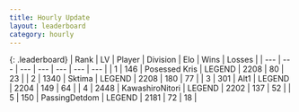 ```yaml
---
title: Hourly Update
layout: leaderboard
category: hourly
---
```


{: .leaderboard}
| Rank | LV | Player | Division | Elo | Wins | Losses |
| --- | --- | --- | --- | --- | --- | --- |
| <span data-change="0">1</span> | 146 | <span title="ID: 402846">Posessed Kris</span> | LEGEND | <span data-change="0">2208</span> | <span data-change="0">80</span> | <span data-change="0">23</span> |
| <span data-change="0">2</span> | 1340 | <span title="ID: 353063">Sktima</span> | LEGEND | <span data-change="0">2208</span> | <span data-change="0">180</span> | <span data-change="0">77</span> |
| <span data-change="0">3</span> | 301 | <span title="ID: 443550">Alt1</span> | LEGEND | <span data-change="0">2204</span> | <span data-change="0">149</span> | <span data-change="0">64</span> |
| <span data-change="0">4</span> | 2448 | <span title="ID: 164871">KawashiroNitori</span> | LEGEND | <span data-change="14">2202</span> | <span data-change="4">137</span> | <span data-change="0">52</span> |
| <span data-change="0">5</span> | 150 | <span title="ID: 454837">PassingDetdom</span> | LEGEND | <span data-change="0">2181</span> | <span data-change="0">72</span> | <span data-change="0">18</span> |